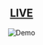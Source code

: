 <h2 align="center">
  <a href="https://satya-ranjon.github.io/slider/" target="_blank">LIVE</a>
</h2>
<div align="center">
  <img alt="Demo" src="img.gif" />
</div>
